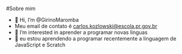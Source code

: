 #Sobre mim
- 👋 Hi, I’m @GirinoMaromba
- Meu email de contato é carlos.kozlowski@escola.pr.gov.br
- 👀 I’m interested in aprender a programar novas linguas
- 🌱 eu estou aprendendo a programar recentemente a linguagem de JavaScript e Scratch
